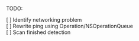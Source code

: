 TODO:

[ ] Identify networking problem    
[ ] Rewrite ping using Operation/NSOperationQueue   
[ ] Scan finished detection
